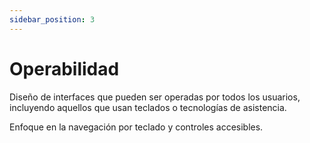 ```yaml
---
sidebar_position: 3
---
```


# Operabilidad

Diseño de interfaces que pueden ser operadas por todos los usuarios, incluyendo aquellos que usan teclados o tecnologías de asistencia.

Enfoque en la navegación por teclado y controles accesibles.
